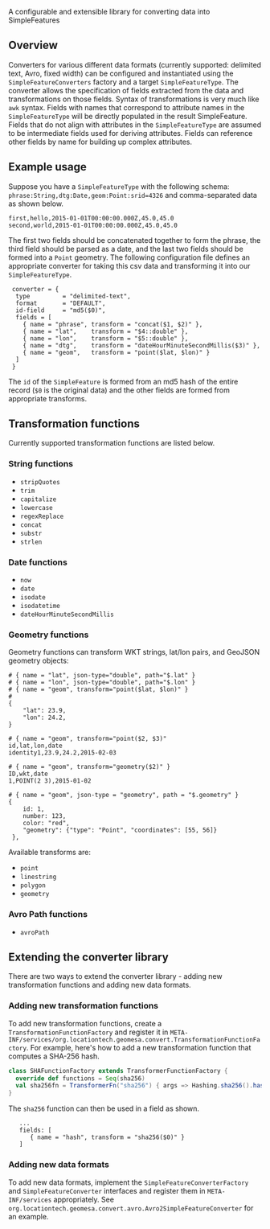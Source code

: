 A configurable and extensible library for converting data into SimpleFeatures

## Overview

Converters for various different data formats (currently supported: delimited text, Avro, fixed width) can be configured and instantiated using the ```SimpleFeatureConverters``` factory and a target ```SimpleFeatureType```.  The converter allows the specification of fields extracted from the data and transformations on those fields.  Syntax of transformations is very much like ```awk``` syntax.  Fields with names that correspond to attribute names in the ```SimpleFeatureType``` will be directly populated in the result SimpleFeature.  Fields that do not align with attributes in the ```SimpleFeatureType``` are assumed to be intermediate fields used for deriving attributes.  Fields can reference other fields by name for building up complex attributes.

## Example usage

Suppose you have a ```SimpleFeatureType``` with the following schema: ```phrase:String,dtg:Date,geom:Point:srid=4326``` and comma-separated data as shown below.

    first,hello,2015-01-01T00:00:00.000Z,45.0,45.0
    second,world,2015-01-01T00:00:00.000Z,45.0,45.0                                                                                                                                                                    
The first two fields should be concatenated together to form the phrase, the third field should be parsed as a date, and the last two fields should be formed into a ```Point``` geometry.  The following configuration file defines an appropriate converter for taking this csv data and transforming it into our ```SimpleFeatureType```.  

     converter = { 
      type         = "delimited-text",
      format       = "DEFAULT",
      id-field     = "md5($0)",
      fields = [
        { name = "phrase", transform = "concat($1, $2)" },
        { name = "lat",    transform = "$4::double" },
        { name = "lon",    transform = "$5::double" },
        { name = "dtg",    transform = "dateHourMinuteSecondMillis($3)" },
        { name = "geom",   transform = "point($lat, $lon)" }
      ]
     }

The ```id``` of the ```SimpleFeature``` is formed from an md5 hash of the entire record (```$0``` is the original data) and the other fields are formed from appropriate transforms.

## Transformation functions

Currently supported transformation functions are listed below.

### String functions
 * ```stripQuotes```
 * ```trim```
 * ```capitalize```
 * ```lowercase```
 * ```regexReplace```
 * ```concat```
 * ```substr```
 * ```strlen```

### Date functions
 * ```now```
 * ```date```
 * ```isodate```
 * ```isodatetime```
 * ```dateHourMinuteSecondMillis```

 
### Geometry functions

Geometry functions can transform WKT strings, lat/lon pairs, and GeoJSON geometry objects:
    
    # { name = "lat", json-type="double", path="$.lat" }
    # { name = "lon", json-type="double", path="$.lon" }
    # { name = "geom", transform="point($lat, $lon)" }
    #
    {
        "lat": 23.9,
        "lon": 24.2,
    }
        
    # { name = "geom", transform="point($2, $3)"
    id,lat,lon,date
    identity1,23.9,24.2,2015-02-03
        
    # { name = "geom", transform="geometry($2)" }
    ID,wkt,date
    1,POINT(2 3),2015-01-02
        
    # { name = "geom", json-type = "geometry", path = "$.geometry" }
    {
        id: 1,
        number: 123,
        color: "red",
        "geometry": {"type": "Point", "coordinates": [55, 56]}
     },
    
Available transforms are:

 * ```point```
 * ```linestring```
 * ```polygon```
 * ```geometry```

### Avro Path functions
 * ```avroPath```

## Extending the converter library

There are two ways to extend the converter library - adding new transformation functions and adding new data formats.

### Adding new transformation functions

To add new transformation functions, create a ```TransformationFunctionFactory``` and register it in ```META-INF/services/org.locationtech.geomesa.convert.TransformationFunctionFactory```.  For example, here's how to add a new transformation function that computes a SHA-256 hash.

```scala
class SHAFunctionFactory extends TransformerFunctionFactory {
  override def functions = Seq(sha256)
  val sha256fn = TransformerFn("sha256") { args => Hashing.sha256().hashBytes(args(0).asInstanceOf[Array[Byte]]) }
}
```

The ```sha256``` function can then be used in a field as shown.

```
   ...
   fields: [
      { name = "hash", transform = "sha256($0)" }
   ]
```

### Adding new data formats

To add new data formats, implement the ```SimpleFeatureConverterFactory``` and ```SimpleFeatureConverter``` interfaces and register them in ```META-INF/services``` appropriately.  See ```org.locationtech.geomesa.convert.avro.Avro2SimpleFeatureConverter``` for an example.
